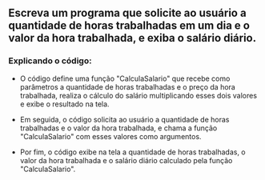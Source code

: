 ## Escreva um programa que solicite ao usuário a quantidade de horas trabalhadas em um dia e o valor da hora trabalhada, e exiba o salário diário.

### Explicando o código:

- O código define uma função "CalculaSalario" que recebe como parâmetros a quantidade de horas trabalhadas e o preço da hora trabalhada, realiza o cálculo do salário multiplicando esses dois valores e exibe o resultado na tela.

- Em seguida, o código solicita ao usuário a quantidade de horas trabalhadas e o valor da hora trabalhada, e chama a função "CalculaSalario" com esses valores como argumentos.

- Por fim, o código exibe na tela a quantidade de horas trabalhadas, o valor da hora trabalhada e o salário diário calculado pela função "CalculaSalario".